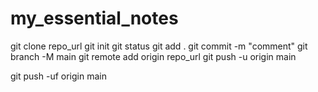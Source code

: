 # my_essential_notes

git clone repo_url
git init
git status
git add .
git commit -m "comment"
git branch -M main
git remote add origin repo_url
git push -u origin main 



git push -uf origin main

